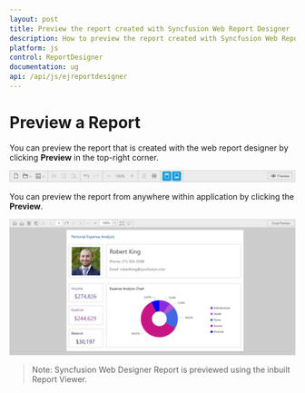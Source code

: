 ```yaml
---
layout: post
title: Preview the report created with Syncfusion Web Report Designer
description: How to preview the report created with Syncfusion Web Report Designer
platform: js
control: ReportDesigner
documentation: ug
api: /api/js/ejreportdesigner
---
```


# Preview a Report

You can preview the report that is created with the web report designer by clicking **Preview** in the top-right corner.

![](Preview-Report-Images/Preview-Button.png)

You can preview the report from anywhere within application by clicking the **Preview**.

![](Preview-Report-Images/Preview-Final-image.png)

> Note: Syncfusion Web Designer Report is previewed using the inbuilt Report Viewer.
